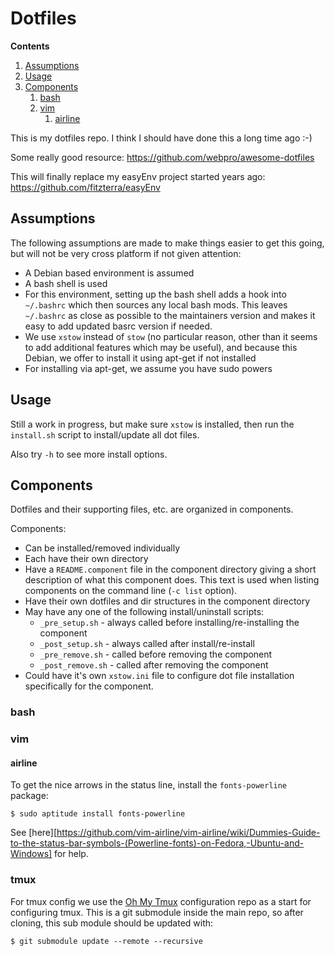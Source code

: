 Dotfiles
========

**Contents**

1. [Assumptions](#assumptions)
2. [Usage](#usage)
3. [Components](#components)
	1. [bash](#bash)
	2. [vim](#vim)
		1. [airline](#airline)

This is my dotfiles repo. I think I should have done this a long time ago :-)

Some really good resource: https://github.com/webpro/awesome-dotfiles

This will finally replace my easyEnv project started years ago: https://github.com/fitzterra/easyEnv

Assumptions
-----------

The following assumptions are made to make things easier to get this going, but
will not be very cross platform if not given attention:

* A Debian based environment is assumed
* A bash shell is used
* For this environment, setting up the bash shell adds a hook into `~/.bashrc`
    which then sources any local bash mods. This leaves `~/.bashrc` as close as
    possible to the maintainers version and makes it easy to add updated basrc
    version if needed.
* We use `xstow` instead of `stow` (no particular reason, other than it seems to
    add additional features which may be useful), and because this Debian, we
    offer to install it using apt-get if not installed
* For installing via apt-get, we assume you have sudo powers

Usage
-----

Still a work in progress, but make sure `xstow` is installed, then run the
`install.sh` script to install/update all dot files.

Also try `-h` to see more install options.

Components
----------

Dotfiles and their supporting files, etc. are organized in components.

Components:
* Can be installed/removed individually
* Each have their own directory
* Have a `README.component` file in the component directory giving a short
  description of what this component does. This text is used when listing
  components on the command line (`-c list` option).
* Have their own dotfiles and dir structures in the component directory
* May have any one of the following install/uninstall scripts:
    - `_pre_setup.sh` - always called before installing/re-installing the component
    - `_post_setup.sh` - always called after install/re-install
    - `_pre_remove.sh` - called before removing the component
    - `_post_remove.sh` - called after removing the component
* Could have it's own `xstow.ini` file to configure dot file installation
  specifically for the component.


### bash

### vim

#### airline
To get the nice arrows in the status line, install the `fonts-powerline` package:

    $ sudo aptitude install fonts-powerline

See [here][https://github.com/vim-airline/vim-airline/wiki/Dummies-Guide-to-the-status-bar-symbols-(Powerline-fonts)-on-Fedora,-Ubuntu-and-Windows] for help.

### tmux
For tmux config we use the [Oh My Tmux] configuration repo as a start for
configuring tmux. This is a git submodule inside the main repo, so after
cloning, this sub module should be updated with:

`$ git submodule update --remote --recursive`

[Oh My Tmux]: https://github.com/gpakosz/.tmux 
